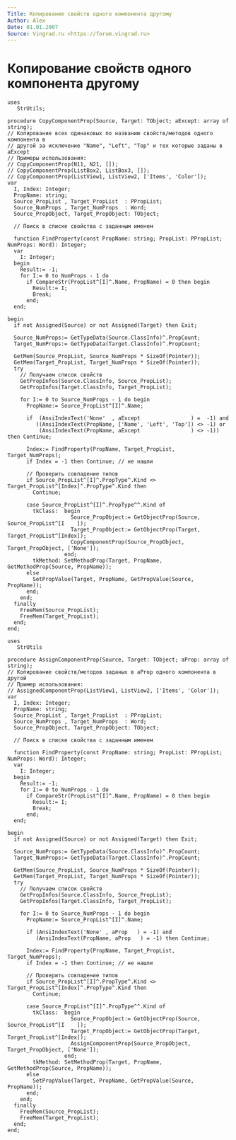```yaml
---
Title: Копирование свойств одного компонента другому
Author: Alex
Date: 01.01.2007
Source: Vingrad.ru <https://forum.vingrad.ru>
---
```



Копирование свойств одного компонента другому
=============================================

    uses
       StrUtils;
     
    procedure CopyComponentProp(Source, Target: TObject; aExcept: array of string);
    // Копирование всех одинаковых по названию свойств/методов одного компонента в
    // другой за исключение "Name", "Left", "Top" и тех которые заданы в aExcept
    // Примеры использования:
    // CopyComponentProp(N11, N21, []);
    // CopyComponentProp(ListBox2, ListBox3, []);
    // CopyComponentProp(ListView1, ListView2, ['Items', 'Color']);
    var
      I, Index: Integer;
      PropName: string;
      Source_PropList , Target_PropList  : PPropList;
      Source_NumProps , Target_NumProps  : Word;
      Source_PropObject, Target_PropObject: TObject;
     
      // Поиск в списке свойства с заданным именем
     
      function FindProperty(const PropName: string; PropList: PPropList; NumProps: Word): Integer;
      var
        I: Integer;
      begin
        Result:= -1;
        for I:= 0 to NumProps - 1 do
          if CompareStr(PropList^[I]^.Name, PropName) = 0 then begin
            Result:= I;
            Break;
          end;
      end;
     
    begin
      if not Assigned(Source) or not Assigned(Target) then Exit;
     
      Source_NumProps:= GetTypeData(Source.ClassInfo)^.PropCount;
      Target_NumProps:= GetTypeData(Target.ClassInfo)^.PropCount;
     
      GetMem(Source_PropList, Source_NumProps * SizeOf(Pointer));
      GetMem(Target_PropList, Target_NumProps * SizeOf(Pointer));
      try
        // Получаем список свойств
        GetPropInfos(Source.ClassInfo, Source_PropList);
        GetPropInfos(Target.ClassInfo, Target_PropList);
     
        for I:= 0 to Source_NumProps - 1 do begin
          PropName:= Source_PropList^[I]^.Name;
     
          if  (AnsiIndexText('None'  , aExcept                ) =  -1) and
             ((AnsiIndexText(PropName, ['Name', 'Left', 'Top']) <> -1) or
              (AnsiIndexText(PropName, aExcept                ) <> -1)) then Continue;
     
          Index:= FindProperty(PropName, Target_PropList, Target_NumProps);
          if Index = -1 then Continue; // не нашли
     
          // Проверить совпадение типов
          if Source_PropList^[I]^.PropType^.Kind <> Target_PropList^[Index]^.PropType^.Kind then
            Continue;
     
          case Source_PropList^[I]^.PropType^^.Kind of
            tkClass:  begin
                        Source_PropObject:= GetObjectProp(Source, Source_PropList^[I    ]);
                        Target_PropObject:= GetObjectProp(Target, Target_PropList^[Index]);
                        CopyComponentProp(Source_PropObject, Target_PropObject, ['None']);
                      end;
            tkMethod: SetMethodProp(Target, PropName, GetMethodProp(Source, PropName));
          else
            SetPropValue(Target, PropName, GetPropValue(Source, PropName));
          end;
        end;
      finally
        FreeMem(Source_PropList);
        FreeMem(Target_PropList);
      end;
    end;

    uses
       StrUtils
     
    procedure AssignComponentProp(Source, Target: TObject; aProp: array of string);
    // Копирование свойств/методов заданых в aProp одного компонента в другой
    // Пример использования:
    // AssignedComponentProp(ListView1, ListView2, ['Items', 'Color']);
    var
      I, Index: Integer;
      PropName: string;
      Source_PropList , Target_PropList  : PPropList;
      Source_NumProps , Target_NumProps  : Word;
      Source_PropObject, Target_PropObject: TObject;
     
      // Поиск в списке свойства с заданным именем
     
      function FindProperty(const PropName: string; PropList: PPropList; NumProps: Word): Integer;
      var
        I: Integer;
      begin
        Result:= -1;
        for I:= 0 to NumProps - 1 do
          if CompareStr(PropList^[I]^.Name, PropName) = 0 then begin
            Result:= I;
            Break;
          end;
      end;
     
    begin
      if not Assigned(Source) or not Assigned(Target) then Exit;
     
      Source_NumProps:= GetTypeData(Source.ClassInfo)^.PropCount;
      Target_NumProps:= GetTypeData(Target.ClassInfo)^.PropCount;
     
      GetMem(Source_PropList, Source_NumProps * SizeOf(Pointer));
      GetMem(Target_PropList, Target_NumProps * SizeOf(Pointer));
      try
        // Получаем список свойств
        GetPropInfos(Source.ClassInfo, Source_PropList);
        GetPropInfos(Target.ClassInfo, Target_PropList);
     
        for I:= 0 to Source_NumProps - 1 do begin
          PropName:= Source_PropList^[I]^.Name;
     
          if (AnsiIndexText('None' , aProp   ) = -1) and
             (AnsiIndexText(PropName, aProp   ) = -1) then Continue;
     
          Index:= FindProperty(PropName, Target_PropList, Target_NumProps);
          if Index = -1 then Continue; // не нашли
     
          // Проверить совпадение типов
          if Source_PropList^[I]^.PropType^.Kind <> Target_PropList^[Index]^.PropType^.Kind then
            Continue;
     
          case Source_PropList^[I]^.PropType^^.Kind of
            tkClass:  begin
                        Source_PropObject:= GetObjectProp(Source, Source_PropList^[I    ]);
                        Target_PropObject:= GetObjectProp(Target, Target_PropList^[Index]);
                        AssignComponentProp(Source_PropObject, Target_PropObject, ['None']);
                      end;
            tkMethod: SetMethodProp(Target, PropName, GetMethodProp(Source, PropName));
          else
            SetPropValue(Target, PropName, GetPropValue(Source, PropName));
          end;
        end;
      finally
        FreeMem(Source_PropList);
        FreeMem(Target_PropList);
      end;
    end;

